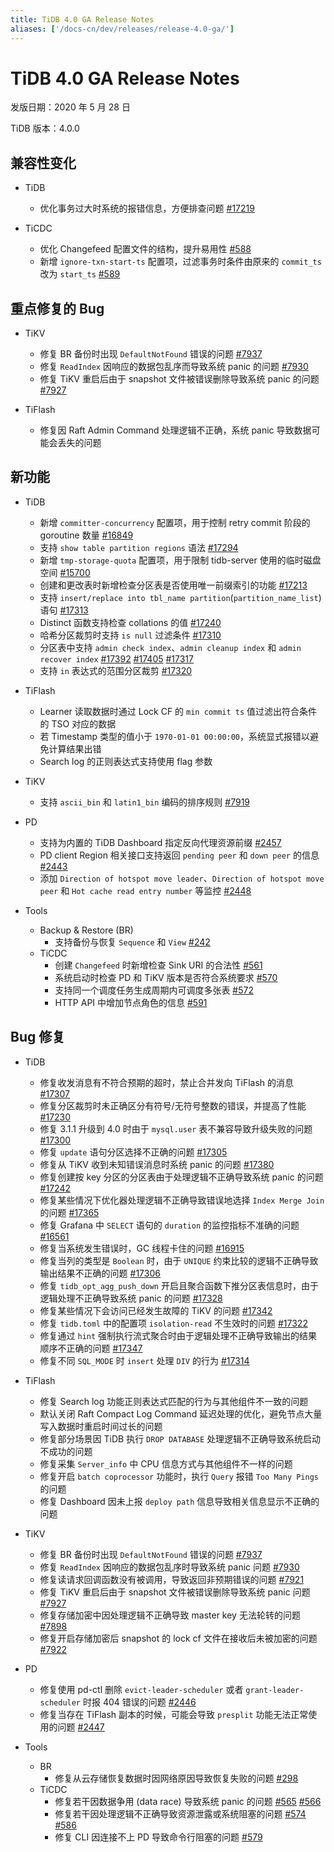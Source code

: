 ```yaml
---
title: TiDB 4.0 GA Release Notes
aliases: ['/docs-cn/dev/releases/release-4.0-ga/']
---
```


# TiDB 4.0 GA Release Notes

发版日期：2020 年 5 月 28 日

TiDB 版本：4.0.0

## 兼容性变化

* TiDB
    + 优化事务过大时系统的报错信息，方便排查问题 [#17219](https://github.com/pingcap/tidb/pull/17219)

* TiCDC
    + 优化 Changefeed 配置文件的结构，提升易用性 [#588](https://github.com/pingcap/tiflow/pull/588)
    + 新增 `ignore-txn-start-ts` 配置项，过滤事务时条件由原来的 `commit_ts` 改为 `start_ts` [#589](https://github.com/pingcap/tiflow/pull/589)

## 重点修复的 Bug

* TiKV
    + 修复 BR 备份时出现 `DefaultNotFound` 错误的问题 [#7937](https://github.com/tikv/tikv/pull/7937)
    + 修复 `ReadIndex` 因响应的数据包乱序而导致系统 panic 的问题 [#7930](https://github.com/tikv/tikv/pull/7930)
    + 修复 TiKV 重启后由于 snapshot 文件被错误删除导致系统 panic 的问题 [#7927](https://github.com/tikv/tikv/pull/7927)

* TiFlash
    + 修复因 Raft Admin Command 处理逻辑不正确，系统 panic 导致数据可能会丢失的问题

## 新功能

* TiDB
    + 新增 `committer-concurrency` 配置项，用于控制 retry commit 阶段的 goroutine 数量 [#16849](https://github.com/pingcap/tidb/pull/16849)
    + 支持 `show table partition regions` 语法 [#17294](https://github.com/pingcap/tidb/pull/17294)
    + 新增 `tmp-storage-quota` 配置项，用于限制 tidb-server 使用的临时磁盘空间 [#15700](https://github.com/pingcap/tidb/pull/15700)
    + 创建和更改表时新增检查分区表是否使用唯一前缀索引的功能 [#17213](https://github.com/pingcap/tidb/pull/17213)
    + 支持 `insert/replace into tbl_name partition`(`partition_name_list`) 语句 [#17313](https://github.com/pingcap/tidb/pull/17313)
    + Distinct 函数支持检查 collations 的值 [#17240](https://github.com/pingcap/tidb/pull/17240)
    + 哈希分区裁剪时支持 `is null` 过滤条件 [#17310](https://github.com/pingcap/tidb/pull/17310)
    + 分区表中支持 `admin check index`、`admin cleanup index` 和 `admin recover index` [#17392](https://github.com/pingcap/tidb/pull/17392) [#17405](https://github.com/pingcap/tidb/pull/17405) [#17317](https://github.com/pingcap/tidb/pull/17317)
    + 支持 `in` 表达式的范围分区裁剪 [#17320](https://github.com/pingcap/tidb/pull/17320)

* TiFlash
    + Learner 读取数据时通过 Lock CF 的 `min commit ts` 值过滤出符合条件的 TSO 对应的数据
    + 若 Timestamp 类型的值小于 `1970-01-01 00:00:00`，系统显式报错以避免计算结果出错
    + Search log 的正则表达式支持使用 flag 参数

* TiKV
    + 支持 `ascii_bin` 和 `latin1_bin` 编码的排序规则 [#7919](https://github.com/tikv/tikv/pull/7919)

* PD
    + 支持为内置的 TiDB Dashboard 指定反向代理资源前缀 [#2457](https://github.com/pingcap/pd/pull/2457)
    + PD client Region 相关接口支持返回 `pending peer` 和 `down peer` 的信息 [#2443](https://github.com/pingcap/pd/pull/2443)
    + 添加 `Direction of hotspot move leader`、`Direction of hotspot move peer` 和 `Hot cache read entry number` 等监控 [#2448](https://github.com/pingcap/pd/pull/2448)

* Tools
    + Backup & Restore (BR)
        - 支持备份与恢复 `Sequence` 和 `View` [#242](https://github.com/pingcap/br/pull/242)
    + TiCDC
        - 创建 `Changefeed` 时新增检查 Sink URI 的合法性 [#561](https://github.com/pingcap/tiflow/pull/561)
        - 系统启动时检查 PD 和 TiKV 版本是否符合系统要求 [#570](https://github.com/pingcap/tiflow/pull/570)
        - 支持同一个调度任务生成周期内可调度多张表 [#572](https://github.com/pingcap/tiflow/pull/572)
        - HTTP API 中增加节点角色的信息 [#591](https://github.com/pingcap/tiflow/pull/591)

## Bug 修复

* TiDB
    + 修复收发消息有不符合预期的超时，禁止合并发向 TiFlash 的消息 [#17307](https://github.com/pingcap/tidb/pull/17307)
    + 修复分区裁剪时未正确区分有符号/无符号整数的错误，并提高了性能 [#17230](https://github.com/pingcap/tidb/pull/17230)
    + 修复 3.1.1 升级到 4.0 时由于 `mysql.user` 表不兼容导致升级失败的问题 [#17300](https://github.com/pingcap/tidb/pull/17300)
    + 修复 `update` 语句分区选择不正确的问题 [#17305](https://github.com/pingcap/tidb/pull/17305)
    + 修复从 TiKV 收到未知错误消息时系统 panic 的问题 [#17380](https://github.com/pingcap/tidb/pull/17380)
    + 修复创建按 key 分区的分区表由于处理逻辑不正确导致系统 panic 的问题 [#17242](https://github.com/pingcap/tidb/pull/17242)
    + 修复某些情况下优化器处理逻辑不正确导致错误地选择 `Index Merge Join` 的问题 [#17365](https://github.com/pingcap/tidb/pull/17365)
    + 修复 Grafana 中 `SELECT` 语句的 `duration` 的监控指标不准确的问题 [#16561](https://github.com/pingcap/tidb/pull/16561)
    + 修复当系统发生错误时，GC 线程卡住的问题 [#16915](https://github.com/pingcap/tidb/pull/16915)
    + 修复当列的类型是 `Boolean` 时，由于 `UNIQUE` 约束比较的逻辑不正确导致输出结果不正确的问题 [#17306](https://github.com/pingcap/tidb/pull/17306)
    + 修复 `tidb_opt_agg_push_down` 开启且聚合函数下推分区表信息时，由于逻辑处理不正确导致系统 panic 的问题 [#17328](https://github.com/pingcap/tidb/pull/17328)
    + 修复某些情况下会访问已经发生故障的 TiKV 的问题 [#17342](https://github.com/pingcap/tidb/pull/17342)
    + 修复 `tidb.toml` 中的配置项 `isolation-read` 不生效时的问题 [#17322](https://github.com/pingcap/tidb/pull/17322)
    + 修复通过 `hint` 强制执行流式聚合时由于逻辑处理不正确导致输出的结果顺序不正确的问题 [#17347](https://github.com/pingcap/tidb/pull/17347)
    + 修复不同 `SQL_MODE` 时 `insert` 处理 `DIV` 的行为 [#17314](https://github.com/pingcap/tidb/pull/17314)

* TiFlash
    + 修复 Search log 功能正则表达式匹配的行为与其他组件不一致的问题
    + 默认关闭 Raft Compact Log Command 延迟处理的优化，避免节点大量写入数据时重启时间过长的问题
    + 修复部分场景因 TiDB 执行 `DROP DATABASE` 处理逻辑不正确导致系统启动不成功的问题
    + 修复采集 `Server_info` 中 CPU 信息方式与其他组件不一样的问题
    + 修复开启 `batch coprocessor` 功能时，执行 `Query` 报错 `Too Many Pings` 的问题
    + 修复 Dashboard 因未上报 `deploy path` 信息导致相关信息显示不正确的问题

* TiKV
    + 修复 BR 备份时出现 `DefaultNotFound` 错误的问题 [#7937](https://github.com/tikv/tikv/pull/7937)
    + 修复 `ReadIndex` 因响应的数据包乱序时导致系统 panic 问题 [#7930](https://github.com/tikv/tikv/pull/7930)
    + 修复读请求回调函数没有被调用，导致返回非预期错误的问题 [#7921](https://github.com/tikv/tikv/pull/7921)
    + 修复 TiKV 重启后由于 snapshot 文件被错误删除导致系统 panic 问题 [#7927](https://github.com/tikv/tikv/pull/7927)
    + 修复存储加密中因处理逻辑不正确导致 master key 无法轮转的问题 [#7898](https://github.com/tikv/tikv/pull/7898)
    + 修复开启存储加密后 snapshot 的 lock cf 文件在接收后未被加密的问题 [#7922](https://github.com/tikv/tikv/pull/7922)

* PD
    + 修复使用 pd-ctl 删除 `evict-leader-scheduler` 或者 `grant-leader-scheduler` 时报 404 错误的问题 [#2446](https://github.com/pingcap/pd/pull/2446)
    + 修复当存在 TiFlash 副本的时候，可能会导致 `presplit` 功能无法正常使用的问题 [#2447](https://github.com/pingcap/pd/pull/2447)

* Tools
    * BR
        + 修复从云存储恢复数据时因网络原因导致恢复失败的问题 [#298](https://github.com/pingcap/br/pull/298)
    * TiCDC
        + 修复若干因数据争用 (data race) 导致系统 panic 的问题 [#565](https://github.com/pingcap/tiflow/pull/565) [#566](https://github.com/pingcap/tiflow/pull/566)
        + 修复若干因处理逻辑不正确导致资源泄露或系统阻塞的问题 [#574](https://github.com/pingcap/tiflow/pull/574) [#586](https://github.com/pingcap/tiflow/pull/586)
        + 修复 CLI 因连接不上 PD 导致命令行阻塞的问题 [#579](https://github.com/pingcap/tiflow/pull/579)

